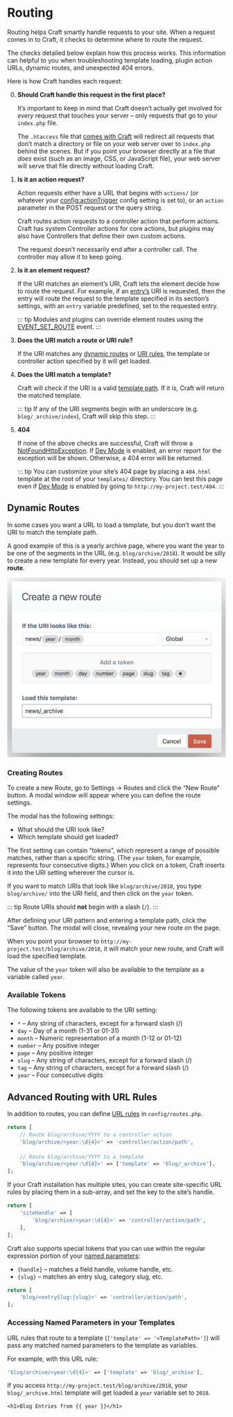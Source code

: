 # Routing

Routing helps Craft smartly handle requests to your site. When a request comes in to Craft, it checks to determine where to route the request.

The checks detailed below explain how this process works. This information can helpful to you when troubleshooting template loading, plugin action URLs, dynamic routes, and unexpected 404 errors.

Here is how Craft handles each request:


0. **Should Craft handle this request in the first place?**

   It’s important to keep in mind that Craft doesn’t actually get involved for *every* request that touches your server – only requests that go to your `index.php` file.

   The `.htaccess` file that [comes with Craft](https://github.com/craftcms/craft/blob/master/web/.htaccess) will redirect all requests that don’t match a directory or file on your web server over to `index.php` behind the scenes. But if you point your browser directly at a file that *does* exist (such as an image, CSS, or JavaScript file), your web server will serve that file directly without loading Craft.

1. **Is it an action request?**

   Action requests either have a URL that begins with `actions/` (or whatever your <config:actionTrigger> config setting is set to), or an `action` parameter in the POST request or the query string. 

   Craft routes action requests to a controller action that perform actions. Craft has system Controller actions for core actions, but plugins may also have Controllers that define their own custom actions.

   The request doesn’t necessarily end after a controller call. The controller may allow it to keep going.

2. **Is it an element request?**

   If the URI matches an element’s URI, Craft lets the element decide how to route the request. For example, if an [entry’s](sections-and-entries.md) URI is requested, then the entry will route the request to the template specified in its section’s settings, with an `entry` variable predefined, set to the requested entry.

   ::: tip
   Modules and plugins can override element routes using the [EVENT_SET_ROUTE](api:craft\base\Element::EVENT_SET_ROUTE) event.
   :::

3. **Does the URI match a route or URI rule?**

   If the URI matches any [dynamic routes](#dynamic-routes) or [URI rules](#advanced-routing-with-url-rules), the template or controller action specified by it will get loaded.

4. **Does the URI match a template?**

   Craft will check if the URI is a valid [template path](dev/README.md#template-paths). If it is, Craft will return the matched template.

   ::: tip
   If any of the URI segments begin with an underscore (e.g. `blog/_archive/index`), Craft will skip this step.
   :::

5. **404**

   If none of the above checks are successful, Craft will throw a [NotFoundHttpException](api:yii\web\NotFoundHttpException). If [Dev Mode](config:devMode) is enabled, an error report for the exception will be shown. Otherwise, a 404 error will be returned.

   ::: tip
   You can customize your site’s 404 page by placing a `404.html` template at the root of your `templates/` directory. You can test this page even if [Dev Mode](config:devMode) is enabled by going to `http://my-project.test/404`. 
   :::


## Dynamic Routes

In some cases you want a URL to load a template, but you don’t want the URI to match the template path.

A good example of this is a yearly archive page, where you want the year to be one of the segments in the URL (e.g. `blog/archive/2018`). It would be silly to create a new template for every year. Instead, you should set up a new **route**.

![Creating a New Route](./images/routing-creating-new-route.png)

### Creating Routes

To create a new Route, go to Settings → Routes and click the “New Route” button. A modal window will appear where you can define the route settings.

The modal has the following settings:

* What should the URI look like?
* Which template should get loaded?

The first setting can contain “tokens”, which represent a range of possible matches, rather than a specific string. (The `year` token, for example, represents four consecutive digits.) When you click on a token, Craft inserts it into the URI setting wherever the cursor is.

If you want to match URIs that look like `blog/archive/2018`, you type `blog/archive/` into the URI field, and then click on the `year` token.

::: tip
Route URIs should **not** begin with a slash (`/`).
:::

After defining your URI pattern and entering a template path, click the “Save” button. The modal will close, revealing your new route on the page.

When you point your browser to `http://my-project.test/blog/archive/2018`, it will match your new route, and Craft will load the specified template.

The value of the `year` token will also be available to the template as a variable called `year`.


### Available Tokens

The following tokens are available to the URI setting:

* `*` – Any string of characters, except for a forward slash (/)
* `day` – Day of a month (1-31 or 01-31)
* `month` – Numeric representation of a month (1-12 or 01-12)
* `number` – Any positive integer
* `page` – Any positive integer
* `slug` – Any string of characters, except for a forward slash (/)
* `tag` – Any string of characters, except for a forward slash (/)
* `year` – Four consecutive digits


## Advanced Routing with URL Rules

In addition to routes, you can define [URL rules](https://www.yiiframework.com/doc/guide/2.0/en/runtime-routing#url-rules) in `config/routes.php`.

```php
return [
    // Route blog/archive/YYYY to a controller action
    'blog/archive/<year:\d{4}>' => 'controller/action/path',

    // Route blog/archive/YYYY to a template
    'blog/archive/<year:\d{4}>' => ['template' => 'blog/_archive'],
];
```

If your Craft installation has multiple sites, you can create site-specific URL rules by placing them in a sub-array, and set the key to the site’s handle. 

```php
return [
    'siteHandle' => [
        'blog/archive/<year:\d{4}>' => 'controller/action/path',
    ],
];
```

Craft also supports special tokens that you can use within the regular expression portion of your [named parameters](https://www.yiiframework.com/doc/guide/2.0/en/runtime-routing#named-parameters):

- `{handle}` – matches a field handle, volume handle, etc.
- `{slug}` – matches an entry slug, category slug, etc.  

```php
return [
    'blog/<entrySlug:{slug}>' => 'controller/action/path',
];
```

### Accessing Named Parameters in your Templates

URL rules that route to a template (`['template' => '<TemplatePath>']`) will pass any matched named parameters to the template as variables.

For example, with this URL rule:

```php
'blog/archive/<year:\d{4}>' => ['template' => 'blog/_archive'],
```

If you access `http://my-project.test/blog/archive/2018`, your `blog/_archive.html` template will get loaded a `year` variable set to `2018`.

```twig
<h1>Blog Entries from {{ year }}</h1>
```
